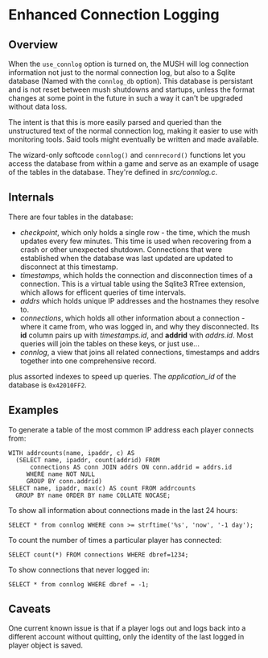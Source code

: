 Enhanced Connection Logging
===========================

Overview
--------

When the `use_connlog` option is turned on, the MUSH will log
connection information not just to the normal connection log, but also
to a Sqlite database (Named with the `connlog_db` option). This
database is persistant and is not reset between mush shutdowns and
startups, unless the format changes at some point in the future in
such a way it can't be upgraded without data loss.

The intent is that this is more easily parsed and queried than the
unstructured text of the normal connection log, making it easier to
use with monitoring tools. Said tools might eventually be written and
made available.

The wizard-only softcode `connlog()` and `connrecord()` functions let
you access the database from within a game and serve as an example of
usage of the tables in the database. They're defined in
*src/connlog.c*.

Internals
---------

There are four tables in the database:

* *checkpoint*, which only holds a single row - the time, which the
  mush updates every few minutes. This time is used when recovering
  from a crash or other unexpected shutdown. Connections that were
  established when the database was last updated are updated to
  disconnect at this timestamp.
* *timestamps*, which holds the connection and disconnection times of
  a connection. This is a virtual table using the Sqlite3 RTree
  extension, which allows for efficent queries of time intervals.
* *addrs* which holds unique IP addresses and the hostnames they
  resolve to.
* *connections*, which holds all other information about a
  connection - where it came from, who was logged in, and why they
  disconnected. Its **id** column pairs up with *timestamps.id*, and
  **addrid** with *addrs.id*. Most queries will join the tables on
  these keys, or just use...
* *connlog*, a view that joins all related connections, timestamps and
  addrs together into one comprehensive record.

plus assorted indexes to speed up queries. The *application_id* of the
database is `0x42010FF2`.

Examples
--------

To generate a table of the most common IP address each player
connects from:

    WITH addrcounts(name, ipaddr, c) AS
      (SELECT name, ipaddr, count(addrid) FROM
          connections AS conn JOIN addrs ON conn.addrid = addrs.id
         WHERE name NOT NULL
         GROUP BY conn.addrid)
    SELECT name, ipaddr, max(c) AS count FROM addrcounts
      GROUP BY name ORDER BY name COLLATE NOCASE;

To show all information about connections made in the last 24 hours:

    SELECT * from connlog WHERE conn >= strftime('%s', 'now', '-1 day');

To count the number of times a particular player has connected:

    SELECT count(*) FROM connections WHERE dbref=1234;
    
To show connections that never logged in:

    SELECT * from connlog WHERE dbref = -1;

Caveats
-------

One current known issue is that if a player logs out and logs back
into a different account without quitting, only the identity of the
last logged in player object is saved.
